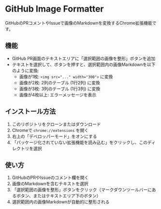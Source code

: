 # GitHub Image Formatter

GitHubのPRコメントやIssueで画像のMarkdownを変換するChrome拡張機能です。

## 機能

* GitHub PR画面のテキストエリアに「選択範囲の画像を整形」ボタンを追加
* テキストを選択して、ボタンを押すと、選択範囲内の画像Markdownを以下のように変換:
  * 画像が1枚: `<img src="..." width="300">` に変換
  * 画像が2枚: 2列のテーブル (1行2列) に変換
  * 画像が3枚: 3列のテーブル (1行3列) に変換
  * 画像が4枚以上: エラーメッセージを表示

## インストール方法

1. このリポジトリをクローンまたはダウンロード
2. Chromeで `chrome://extensions` を開く
3. 右上の「デベロッパーモード」をオンにする
4. 「パッケージ化されていない拡張機能を読み込む」をクリックし、このディレクトリを選択

## 使い方

1. GitHubのPRやIssueのコメント欄を開く
2. 画像のMarkdownを含むテキストを選択
3. 「選択範囲の画像を整形」ボタンをクリック（マークダウンツールバーにあるボタン、またはテキストエリア下のボタン）
4. 選択範囲内の画像Markdownが自動的に整形される